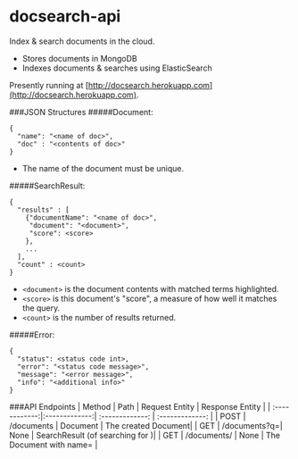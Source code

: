 docsearch-api
=============

Index &amp; search documents in the cloud.

- Stores documents in MongoDB
- Indexes documents & searches using ElasticSearch

Presently running at [http://docsearch.herokuapp.com](http://docsearch.herokuapp.com).

###JSON Structures
#####Document:

```
{
  "name": "<name of doc>",
  "doc" : "<contents of doc>"
}
```

* The name of the document must be unique.

#####SearchResult:

```
{
  "results" : [
    {"documentName": "<name of doc>",
     "document": "<document>",
     "score": <score>
    },
    ...
  ],
  "count" : <count>
}
```

* `<document>` is the document contents with matched terms highlighted.
* `<score>` is this document's "score", a measure of how well it matches the query.
* `<count>` is the number of results returned.

#####Error:

```
{
  "status": <status code int>,
  "error": "<status code message>",
  "message": "<error message>",
  "info": "<additional info>"
}
```

###API Endpoints
| Method        | Path          | Request Entity  | Response Entity |
| :------------:|:-------------:| :-------------: | :-------------: |
| POST          | /documents    | Document        | The created Document|
| GET           | /documents?q=<query>|   None    | SearchResult (of searching for <query>)|
| GET           | /documents/<name>   |    None   | The Document with name=<name> |
